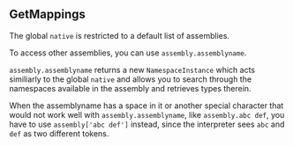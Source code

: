 ## GetMappings


The global `native` is restricted to a default list of assemblies.

To access other assemblies, you can use `assembly.assemblyname`.

`assembly.assemblyname` returns a new `NamespaceInstance` which acts similiarly to the global `native`
and allows you to search through the namespaces available in the assembly and retrieves
types therein.

When the assemblyname has a space in it or another special character that would not work
well with `assembly.assemblyname`, like `assembly.abc def`, you have to use
`assembly['abc def']` instead, since the interpreter sees `abc` and `def` as two
different tokens.


